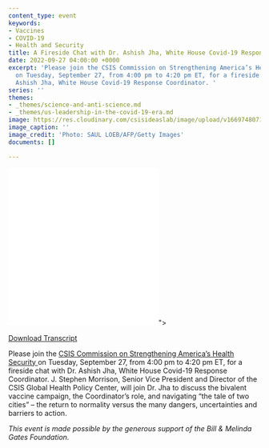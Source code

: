 ```yaml
---
content_type: event
keywords:
- Vaccines
- COVID-19
- Health and Security
title: A Fireside Chat with Dr. Ashish Jha, White House Covid-19 Response Coordinator
date: 2022-09-27 04:00:00 +0000
excerpt: 'Please join the CSIS Commission on Strengthening America’s Health Security
  on Tuesday, September 27, from 4:00 pm to 4:20 pm ET, for a fireside chat with Dr.
  Ashish Jha, White House Covid-19 Response Coordinator. '
series: ''
themes:
- _themes/science-and-anti-science.md
- _themes/us-leadership-in-the-covid-19-era.md
image: https://res.cloudinary.com/csisideaslab/image/upload/v1669748071/health-commission/GettyImages-1240256029_d8qhib.jpg
image_caption: ''
image_credit: 'Photo: SAUL LOEB/AFP/Getty Images'
documents: []

---
```

<div class="video-wrapper post-feature-video"> <iframe allow="autoplay; encrypted-media" allowfullscreen="" frameborder="0" src="<iframe width="560" height="315" src="https://www.youtube.com/embed/QuPTWfWGh20" title="YouTube video player" frameborder="0" allow="accelerometer; autoplay; clipboard-write; encrypted-media; gyroscope; picture-in-picture" allowfullscreen></iframe>"></iframe> </div>

[Download Transcript](https://csis-website-prod.s3.amazonaws.com/s3fs-public/publication/220927_Ashish_Jha.pdf?dexpoq_7g5k3H4RRqTuxkQPpXkinI_Yk)

Please join the [CSIS Commission on Strengthening America’s Health Security ](https://healthsecurity.csis.org/)on Tuesday, September 27, from 4:00 pm to 4:20 pm ET, for a fireside chat with Dr. Ashish Jha, White House Covid-19 Response Coordinator. J. Stephen Morrison, Senior Vice President and Director of the CSIS Global Health Policy Center, will join Dr. Jha to discuss the bivalent vaccine campaign, the Coordinator’s role, and navigating “the tale of two cities” – the return to normality versus the many dangers, uncertainties and barriers to action.  
  
_This event is made possible by the generous support of the Bill & Melinda Gates Foundation._